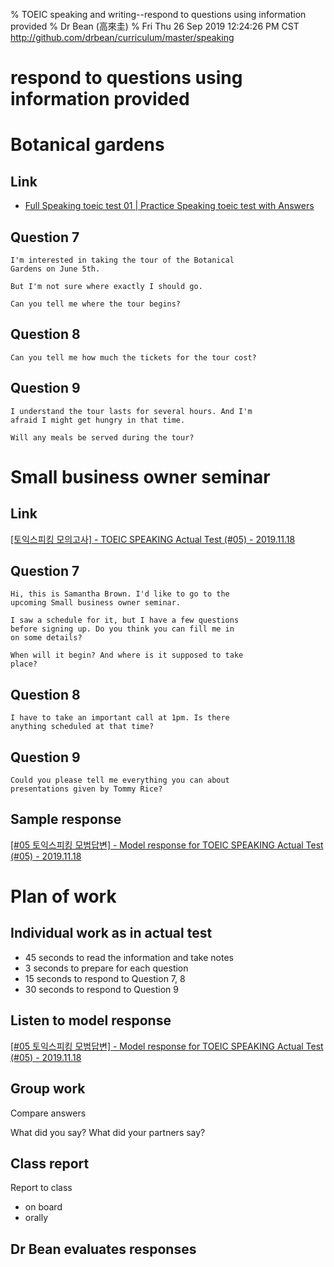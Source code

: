 % TOEIC speaking and writing--respond to questions using information provided
% Dr Bean (高來圭)
% Fri Thu 26 Sep 2019 12:24:26 PM CST http://github.com/drbean/curriculum/master/speaking


# respond to questions using information provided

# Botanical gardens

## Link

- [Full Speaking toeic test 01 | Practice Speaking toeic test with Answers ](https://www.youtube.com/watch?v=I-49s5HgVGo)

## Question 7

	I'm interested in taking the tour of the Botanical
	Gardens on June 5th.

	But I'm not sure where exactly I should go.

	Can you tell me where the tour begins?


## Question 8

	Can you tell me how much the tickets for the tour cost?

## Question 9

	I understand the tour lasts for several hours. And I'm 
	afraid I might get hungry in that time.

	Will any meals be served during the tour?


# Small business owner seminar

## Link

[[토익스피킹 모의고사] - TOEIC SPEAKING Actual Test (#05) - 2019.11.18 ](https://www.youtube.com/watch?v=ewTVqwhlpz8)


## Question 7

	Hi, this is Samantha Brown. I'd like to go to the 
	upcoming Small business owner seminar.

	I saw a schedule for it, but I have a few questions 
	before signing up. Do you think you can fill me in 
	on some details?

	When will it begin? And where is it supposed to take 
	place?

## Question 8

	I have to take an important call at 1pm. Is there 
	anything scheduled at that time?

## Question 9

	Could you please tell me everything you can about 
	presentations given by Tommy Rice?


## Sample response

[[#05 토익스피킹 모범답변] - Model response for TOEIC SPEAKING Actual Test (#05) - 2019.11.18](https://www.youtube.com/watch?v=-XqDD3hE7hM)

# Plan of work

## Individual work as in actual test

* 45 seconds to read the information and take notes
* 3 seconds to prepare for each question
* 15 seconds to respond to Question 7, 8
* 30 seconds to respond to Question 9

## Listen to model response

[[#05 토익스피킹 모범답변] - Model response for TOEIC SPEAKING Actual Test (#05) - 2019.11.18](https://www.youtube.com/watch?v=-XqDD3hE7hM)

## Group work

Compare answers

What did you say? What did your partners say?

## Class report

Report to class 

* on board
* orally

## Dr Bean evaluates responses
